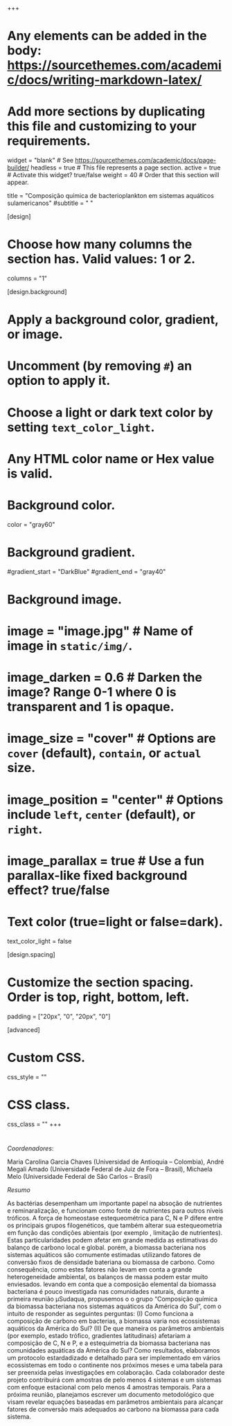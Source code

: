 +++
# Any elements can be added in the body: https://sourcethemes.com/academic/docs/writing-markdown-latex/
# Add more sections by duplicating this file and customizing to your requirements.

widget = "blank"  # See https://sourcethemes.com/academic/docs/page-builder/
headless = true  # This file represents a page section.
active = true  # Activate this widget? true/false
weight = 40 # Order that this section will appear.


title = "Composição química de bacterioplankton em sistemas aquáticos sulamericanos"
#subtitle = " "

[design]
  # Choose how many columns the section has. Valid values: 1 or 2.
  columns = "1"

[design.background]
  # Apply a background color, gradient, or image.
  #   Uncomment (by removing `#`) an option to apply it.
  #   Choose a light or dark text color by setting `text_color_light`.
  #   Any HTML color name or Hex value is valid.

  # Background color.
   color = "gray60"
  
  # Background gradient.
  #gradient_start = "DarkBlue"
  #gradient_end = "gray40"
  
  # Background image.
  # image = "image.jpg"  # Name of image in `static/img/`.
  # image_darken = 0.6  # Darken the image? Range 0-1 where 0 is transparent and 1 is opaque.
  # image_size = "cover"  #  Options are `cover` (default), `contain`, or `actual` size.
  # image_position = "center"  # Options include `left`, `center` (default), or `right`.
  # image_parallax = true  # Use a fun parallax-like fixed background effect? true/false
  
  # Text color (true=light or false=dark).
  text_color_light = false

[design.spacing]
  # Customize the section spacing. Order is top, right, bottom, left.
  padding = ["20px", "0", "20px", "0"]

[advanced]
 # Custom CSS. 
 css_style = ""
 
 # CSS class.
 css_class = ""
+++
#

*Coordenadores*:

Maria Carolina Garcia Chaves (Universidad de Antioquia – Colombia),
André Megali Amado (Universidade Federal de Juiz de Fora – Brasil),
Michaela Melo (Universidade Federal de São Carlos – Brasil)

*Resumo*

As bactérias desempenham um importante papel na absoção de nutrientes e reminaralização, e funcionam como fonte de nutrientes para outros níveis tróficos. A força de homeostase estequeométrica para C, N e P difere entre os principais grupos filogenéticos, que também alterar sua estequeometria em função das condições abientais (por exemplo , limitação de nutrientes). Estas particularidades podem afetar em grande medida as estimativas do balanço de carbono local e global. porém, a biomassa bacteriana nos sistemas aquáticos são comumente estimadas utilizando fatores de conversão fixos de densidade bateriana ou biomassa de carbono. Como consequência, como estes fatores não levam em conta a grande heterogeneidade ambiental, os balanços de massa podem estar muito enviesados. levando em conta que a composição elemental da biomassa bacteriana é pouco investigada nas comunidades naturais, durante a primeira reunião μSudaqua, propusemos o o grupo “Composição química da biomassa bacteriana nos sistemas aquáticos da América do Sul”, com o intuito de responder as seguintes perguntas: (I) Como funciona a composição de carbono em bacterias, a biomassa varia nos ecossistemas aquáticos da América do Sul? (II) De que maneira os parâmetros ambientais (por exemplo, estado trófico, gradientes latitudinais) afetariam a composição de C, N e P, e a estequimetria da biomassa bacteriana nas comunidades aquáticas da América do Sul? Como resultados, elaboramos um protocolo estardadizado e detalhado para ser implementado em vários ecossistemas em todo o continente nos próximos meses e uma tabela para ser preenxida pelas investigações em colaboração. Cada colaborador deste projeto contribuirá com amostras de pelo menos 4 sistemas e um sistemas com enfoque estacional com pelo menos 4 amostras temporais. Para a próxima reunião, planejamos escrever um documento metodológico que visam revelar equações baseadas em parâmetros ambientais para alcançar fatores de conversão mais adequados ao carbono na biomassa para cada sistema.